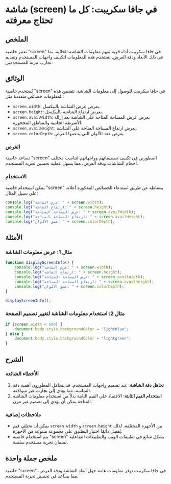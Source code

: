 <!--
Meta Description: # شاشة (screen) في جافا سكريبت: كل ما تحتاج معرفته ## الملخص تعتبر خاصية "screen" في جافا سكريبت أداة قوية لفهم معلومات الشاشة الحالية، بما في ذلك الأ...
Meta Keywords: screen, الشاشة, console, log, عرض
-->

# شاشة (screen) في جافا سكريبت: كل ما تحتاج معرفته

## الملخص
تعتبر خاصية "screen" في جافا سكريبت أداة قوية لفهم معلومات الشاشة الحالية، بما في ذلك الأبعاد ودقة العرض. تستخدم هذه المعلومات لتكييف واجهات المستخدم وتقديم تجارب مرنة للمستخدمين.

## الوثائق
تُستخدم خاصية "screen" في جافا سكريبت للوصول إلى معلومات الشاشة. تتضمن هذه المعلومات خصائص متعددة مثل:
- `screen.width`: يعرض عرض الشاشة بالبيكسل.
- `screen.height`: يعرض ارتفاع الشاشة بالبيكسل.
- `screen.availWidth`: يعرض عرض المساحة المتاحة على الشاشة بعد إزالة الأشرطة الجانبية والمناطق المحجوزة.
- `screen.availHeight`: يعرض ارتفاع المساحة المتاحة على الشاشة.
- `screen.colorDepth`: يعرض عدد الألوان التي يدعمها العرض.

### الغرض
تساعد خاصية "screen" المطورين في تكييف تصميماتهم وواجهاتهم لتناسب مختلف أحجام الشاشات ودقة العرض، مما يسهل عملية تحسين تجربة المستخدم.

### الاستخدام
يمكن استخدام خاصية "screen" ببساطة عن طريق استدعاء الخصائص المذكورة أعلاه. على سبيل المثال:

```javascript
console.log("عرض الشاشة: " + screen.width);
console.log("ارتفاع الشاشة: " + screen.height);
console.log("عرض المساحة المتاحة: " + screen.availWidth);
console.log("ارتفاع المساحة المتاحة: " + screen.availHeight);
console.log("عمق الألوان: " + screen.colorDepth);
```

## الأمثلة
### مثال 1: عرض معلومات الشاشة
```javascript
function displayScreenInfo() {
    console.log("عرض الشاشة: " + screen.width);
    console.log("ارتفاع الشاشة: " + screen.height);
    console.log("عرض المساحة المتاحة: " + screen.availWidth);
    console.log("ارتفاع المساحة المتاحة: " + screen.availHeight);
    console.log("عمق الألوان: " + screen.colorDepth);
}

displayScreenInfo();
```

### مثال 2: استخدام معلومات الشاشة لتغيير تصميم الصفحة
```javascript
if (screen.width < 600) {
    document.body.style.backgroundColor = "lightblue";
} else {
    document.body.style.backgroundColor = "lightgreen";
}
```

## الشرح
### الأخطاء الشائعة
1. **تجاهل دقة الشاشة**: عند تصميم واجهات المستخدم، قد يتجاهل المطورون أهمية دقة الشاشة، مما يؤدي إلى تجارب غير متوافقة.
2. **استخدام القيم الثابتة**: الاعتماد على القيم الثابتة بدلاً من استخدام معلومات الشاشة المتاحة يمكن أن يؤدي إلى تصميم غير مرن.

### ملاحظات إضافية
- يمكن أن تختلف قيم `screen.width` و `screen.height` بين الأجهزة المختلفة، لذلك يُفضل دائمًا اختبار التطبيق على مجموعة متنوعة من الأجهزة.
- يتم استخدام خاصية "screen" بشكل شائع في تطبيقات الويب والتطبيقات التفاعلية لضمان تجربة مستخدم سلسة.

## ملخص جملة واحدة
خاصية "screen" في جافا سكريبت توفر معلومات هامة حول أبعاد الشاشة ودقة العرض، مما يساعد في تحسين تجربة المستخدم.